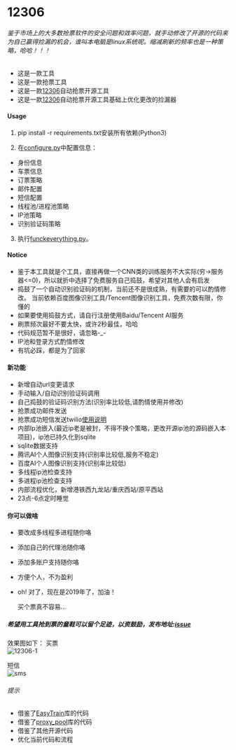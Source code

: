 12306
=======
###### 鉴于市场上的大多数抢票软件的安全问题和效率问题，就手动修改了开源的代码来为自己赢得捡漏的机会，谁叫本电脑是linux系统呢。缩减刷新的频率也是一种策略，哈哈！！！  
* 这是一款工具
* 这是一款抢票工具
* 这是一款[12306](http://www.12306.cn/)自动抢票开源工具
* 这是一款[12306](http://www.12306.cn/)自动抢票开源工具基础上优化更改的捡漏器

#### Usage
1. pip install -r requirements.txt安装所有依赖(Python3)

2. 在[configure.py](https://github.com/V-I-C-T-O-R/12306/blob/master/configure.py)中配置信息：
 * 身份信息
 * 车票信息
 * 订票策略
 * 邮件配置
 * 短信配置
 * 线程池/进程池策略
 * IP池策略
 * 识别验证码策略

3. 执行[funckeverything.py](https://github.com/V-I-C-T-O-R/12306/blob/master/fuckeverything.py)。

#### Notice
* 鉴于本工具就是个工具，直接再做一个CNN类的训练服务不大实际(穷->服务器<=0)，所以就折中选择了免费服务自己捣鼓，希望对其他人会有启发
* 捣鼓了一个自动识别验证码的机制，当前还不是很成熟，有需要的可以酌情修改。
  当前依赖百度图像识别工具/Tencent图像识别工具，免费次数有限，你懂的
* 如果要使用捣鼓方式，请自行注册使用Baidu/Tencent AI服务
* 刷票频次最好不要太快，或许2秒最佳，哈哈
* 代码规范暂不是很好，请忽略-_-
* IP池和登录方式酌情修改
* 有坑必踩，都是为了回家

#### 新功能
* 新增自动url变更请求
* 手动输入/自动识别验证码调用
* 自己捣鼓的验证码识别方法(识别率比较低,请酌情使用并修改)
* 抢票成功邮件发送
* 抢票成功短信发送twilio[使用说明](https://cuiqingcai.com/5696.html)
* 内部Ip池嵌入(最近ip老是被封，不得不换个策略，更改开源ip池的源码嵌入本项目)，ip池已持久化到sqlite
* sqlite数据支持
* 腾讯AI个人图像识别支持(识别率比较低,服务不稳定)
* 百度AI个人图像识别支持(识别率比较低)
* 多线程ip池检查支持
* 多进程ip池检查支持
* 内部流程优化，新增港铁西九龙站/重庆西站/原平西站
* 23点-6点定时睡觉

#### 你可以做啥
* 要改成多线程多进程随你咯
* 添加自己的代理池随你咯
* 添加多账户支持随你咯
* 方便个人，不为盈利
* oh! 对了，现在是2019年了，加油！

    买个票真不容易...
##### 希望用工具抢到票的童鞋可以留个足迹，以资鼓励，发布地址:[issue](https://github.com/V-I-C-T-O-R/12306/issues/6)

效果图如下：
买票  
![12306-1](https://github.com/V-I-C-T-O-R/12306/blob/master/1.png)

短信  
![sms](https://github.com/V-I-C-T-O-R/12306/blob/master/3.jpg)

###### 提示
* 借鉴了[EasyTrain](https://github.com/Why8n/EasyTrain "EasyTrain")库的代码
* 借鉴了[proxy_pool](https://github.com/jhao104/proxy_pool "proxy_pool")库的代码
* 借鉴了其他开源代码
* 优化当前代码和流程
